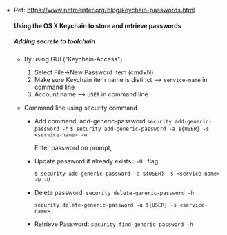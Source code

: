 - Ref: https://www.netmeister.org/blog/keychain-passwords.html

  #### Using the OS X Keychain to store and retrieve passwords

  ##### Adding secrete to toolchain

  - By using GUI ("Keychain-Access")

    1. Select File->New Password Item (cmd+N)
    2. Make sure Keychain item name is distinct —> `service-name` in command line
    3. Account name —> `USER` in command line

  - Command line using security command

    - Add command: add-generic-password `security add-generic-password -h`
      `$ security add-generic-password -a ${USER} -s <service-name> -w `

      Enter password on prompt, 

    - Update password if already exists : `-U ` flag

      `$ security add-generic-password -a ${USER} -s <service-name> -w -U`

    - Delete password: `security delete-generic-password -h`

      `security delete-generic-password -a ${USER} -s <service-name>`

    - Retrieve Password: `security find-generic-password -h`

      

